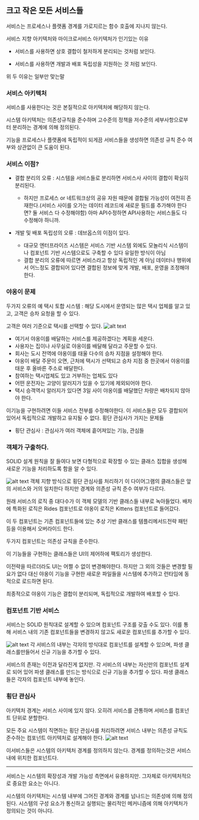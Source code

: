 ## 크고 작은 모든 서비스들

서비스는 프로세스나 플랫폼 경계를 가로지르는 함수 호출에 지나지 않는다.

서비스 지향 아키텍처와 마이크로서비스 아키텍처가 인기있는 이유

-   서비스를 사용하면 상호 결합이 철저하게 분리되는 것처럼 보인다.

-   서비스를 사용하면 개발과 배포 독립성을 지원하는 것 처럼 보인다.

위 두 이유는 일부만 맞는말

### 서비스 아키텍처

서비스를 사용한다는 것은 본질적으로 아키텍처에 해당하지 않는다.

시스템 아키텍처는 의존성규칙을 준수하며 고수준의 정책을 저수준의 세부사항으로부터 분리하는 경계에 의해 정의된다.

기능을 프로세스나 플랫폼에 독립적이 되게끔 서비스들을 생성하면 의존성 규칙 준수 여부와 상관없이 큰 도움이 된다.

### 서비스 이점?

-   결합 분리의 오류 : 시스템을 서비스들로 분리하면 서비스사 사이의 결합이 확실히 분리된다.

    -   하지만 프로세스 or 네트워크상의 공유 자원 때문에 결합될 가능성이 여전히 존재한다.(서비스 사이를 오가는 데이터 레코드에 새로운 필드를 추가해야 한다면? 둘 서비스 다 수정해야함) 아마 API수정하면 API사용하는 서비스들도 다 수정해야 하니까.

-   개발 및 배포 독립성의 오류 : 데브옵스의 이점이 있다.
    -   대규모 엔터프라이즈 시스템은 서비스 기반 시스템 외에도 모놀리식 시스템이나 컴포넌트 기반 시스템으로도 구축할 수 있다 유일한 방식이 아님
    -   결합 분리의 오류에 따르면 서비스라고 항상 독립적인 게 아님 데이터나 행위에서 어느정도 결합되어 있다면 결합된 정보에 맞게 개발, 배포, 운영을 조정해야 한다.

### 야옹이 문제

두가지 오류의 예
택시 토합 시스템 : 해당 도시에서 운영되는 많은 택시 업체를 알고 있고, 고객은 승차 요청을 할 수 있다.

고객은 여러 기준으로 택시를 선택할 수 있다.
![alt text](image/image33.png)

-   여기서 야옹이를 배달하는 서비스를 제공하겠다는 계획을 세운다.
-   사용자는 집이나 사무실로 야옹이를 배달해 달라고 주문할 수 있다.
-   회사는 도시 전역에 야옹이를 태울 다수의 승차 지점을 설정해야 한다.
-   야옹이 배달 주문이 오면, 근처에 택시가 선택되고 승차 지점 중 한곳에서 야옹이를 태운 후 올바른 주소로 배달한다.
-   참여하는 택시업체도 있고 거부하는 업체도 있다
-   어떤 운전자는 고양이 알러지가 있을 수 있기에 제외되어야 한다.
-   택시 승객역시 알러지가 있다면 3일 사이 야옹이를 배달했단 차량은 배차되지 않아야 한다.

이기능을 구현하려면 이들 서비스 전부를 수정해야한다. 이 서비스들은 모두 결합되어 있어서 독립적으로 개발하고 유지될 수 없다. 횡단 관심사가 가지는 문제들

-   횡단 관심사 : 관심사가 여러 객체에 흩어져있는 기능, 관심들

### 객체가 구출하다.

SOLID 설계 원칙을 잘 들여다 보면 다형적으로 확장할 수 있는 클래스 집합을 생성해 새로운 기능을 처리하도록 함을 알 수 있다.

![alt text](image/image34.png)
객체 지향 방식으로 횡단 관심사를 처리하기
이 다이어그램의 클래스들은 앞의 서비스와 거의 일치한다 하지만 경계와 의존성 규칙 준수 여부가 다르다.

원래 서비스의 로직 중 대다수가 이 객체 모델의 기반 클래스들 내부로 녹아들었다. 배차에 특화된 로직은 Rides 컴포넌트로 야옹이 로직은 Kittens 컴포넌트로 들어갔다.

이 두 컴포넌트는 기존 컴포넌트들에 있는 추상 기반 클래스를 템플리메서드전략 패턴 등을 이용해서 오버라이드 한다.

두가지 컴포넌트는 의존성 규칙을 준수한다.

이 기능들을 구현하는 클래스들은 UI의 제어하에 팩토리가 생성한다.

이전략을 따르더라도 UI는 어쩔 수 없이 변경해야한다. 하지만 그 외의 것들은 변경할 필요가 없다 대신 야옹이 기능을 구현한 새로운 파일들을 시스템에 추가하고 런타임에 동적으로 로드하면 된다.

최종적으로 야옹이 기능은 결합이 분리되며, 독립적으로 개발하여 배포할 수 있다.

### 컴포넌트 기반 서비스

서비스는 SOLID 원칙대로 설계할 수 있으며 컴포넌트 구조를 갖출 수도 있다. 이를 통해 서비스 내의 기존 컴포넌트들을 변경하지 않고도 새로운 컴포넌트를 추가할 수 있다.

![alt text](image/image35.png)
각 서비스의 내부는 각자의 방식대로 컴포넌트를 설계할 수 있으며, 파생 클래스를만들어서 신규 기능을 추가할 수 있다.

서비스의 존재는 이전과 달라진게 없지만. 각 서비스의 내부는 자신만의 컴포넌트 설계로 되어 있어 파생 클래스를 만드는 방식으로 신규 기능을 추가할 수 있다. 파생 클래스들은 각자의 컴포넌트 내부에 놓인다.

### 횡단 관심사

아키텍처 경계는 서비스 사이에 있지 않다. 오히려 서비스를 관통하며 서비스를 컴포넌트 단위로 분할한다.

모든 주요 시스템이 직면하는 횡단 관심사를 처리하려면 서비스 내부는 의존성 규칙도 준수하는 컴포넌트 아키텍처로 설계해야 한다.
![alt text](image/image36.png)

이서비스들은 시스템의 아키텍처 경계를 정의하지 않는다. 경계를 정의하는것은 서비스 내에 위치한 컴포넌트다.

---

서비스는 시스템의 확장성과 개발 가능성 측면에서 유용하지만. 그자체로 아키텍처적으로 중요한 요소는 아니다.

시스템의 아키텍처는 시스템 내부에 그어진 경계와 경계를 넘나드는 의존성에 의해 정의된다. 시스템의 구성 요소가 통신하고 실행되는 물리적인 메커니즘에 의해 아키텍처가 정의되는 것이 아니다.
